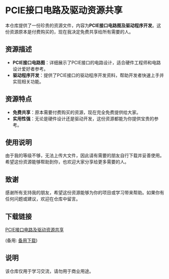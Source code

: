 # PCIE接口电路及驱动资源共享

本仓库提供了一份珍贵的资源文件，内容为**PCIE接口电路图及驱动程序开发**。这份资源原本是付费购买的，现在我决定免费共享给所有需要的人。

## 资源描述

- **PCIE接口电路图**：详细展示了PCIE接口的电路设计，适合硬件工程师和电路设计爱好者参考。
- **驱动程序开发**：提供了PCIE接口的驱动程序开发资料，帮助开发者快速上手并实现相关功能。

## 资源特点

- **免费共享**：原本需要付费购买的资源，现在完全免费提供给大家。
- **实用性强**：无论是硬件设计还是驱动开发，这份资源都能为你提供宝贵的参考。

## 使用说明

由于我的等级不够，无法上传大文件，因此请有需要的朋友自行下载并妥善使用。希望这份资源能够帮助到你，也欢迎大家分享给更多需要的人。

## 致谢

感谢所有支持我的朋友，希望这份资源能够为你的项目或学习带来帮助。如果你有任何问题或建议，欢迎在仓库中留言。

## 下载链接
[PCIE接口电路及驱动资源共享](https://pan.quark.cn/s/8039232d2ef6) 

(备用: [备用下载](https://pan.baidu.com/s/1ICj15aDhMgaCZpnWnOcENw?pwd=nh0m))

## 说明

该仓库仅用于学习交流，请勿用于商业用途。
